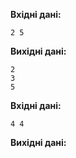 ﻿**Вхідні дані:**
```
2 5
```

**Вихідні дані:**
```
2
3
5
```
**Вхідні дані:**
```
4 4
```

**Вихідні дані:**
```

```